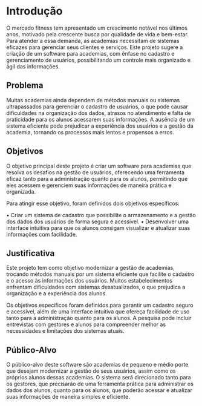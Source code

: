 # Introdução

O mercado fitness tem apresentado um crescimento notável nos últimos anos, motivado pela crescente busca por qualidade de vida e bem-estar. Para atender a essa demanda, as academias necessitam de sistemas eficazes para gerenciar seus clientes e serviços. Este projeto sugere a criação de um software para academias, com ênfase no cadastro e gerenciamento de usuários, possibilitando um controle mais organizado e ágil das informações.

## Problema

Muitas academias ainda dependem de métodos manuais ou sistemas ultrapassados para gerenciar o cadastro de usuários, o que pode causar dificuldades na organização dos dados, atrasos no atendimento e falta de praticidade para os alunos acessarem suas informações. A ausência de um sistema eficiente pode prejudicar a experiência dos usuários e a gestão da academia, tornando os processos mais lentos e propensos a erros.

## Objetivos

O objetivo principal deste projeto é criar um software para academias que resolva os desafios na gestão de usuários, oferecendo uma ferramenta eficaz tanto para a administração quanto para os alunos, permitindo que eles acessem e gerenciem suas informações de maneira prática e organizada.

Para atingir esse objetivo, foram definidos dois objetivos específicos:

• Criar um sistema de cadastro que possibilite o armazenamento e a gestão dos dados dos usuários de forma segura e acessível.
• Desenvolver uma interface intuitiva para que os alunos consigam visualizar e atualizar suas informações com facilidade.

## Justificativa

Este projeto tem como objetivo modernizar a gestão de academias, trocando métodos manuais por um sistema eficiente que facilite o cadastro e o acesso às informações dos usuários. Muitos estabelecimentos enfrentam dificuldades com sistemas desatualizados, o que prejudica a organização e a experiência dos alunos.

Os objetivos específicos foram definidos para garantir um cadastro seguro e acessível, além de uma interface intuitiva que ofereça facilidade de uso tanto para a administração quanto para os alunos. A pesquisa pode incluir entrevistas com gestores e alunos para compreender melhor as necessidades e limitações dos sistemas atuais.

## Público-Alvo

O público-alvo deste software são academias de pequeno e médio porte que desejam modernizar a gestão de seus usuários, assim como os próprios alunos dessas academias. O sistema será direcionado tanto para os gestores, que precisarão de uma ferramenta prática para administrar os dados dos alunos, quanto para os alunos, que poderão acessar e atualizar suas informações de maneira simples e eficiente.
